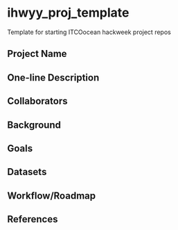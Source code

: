 # ihwyy_proj_template
Template for starting ITCOocean hackweek project repos

## Project Name

## One-line Description

## Collaborators

## Background

## Goals

## Datasets

## Workflow/Roadmap

## References
